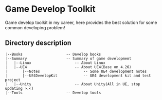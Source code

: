 # Game Develop Toolkit
Game develop toolkit in my career, here provides the best solution for some common developing problem!

## Directory description
    |--Books                    -- Develop books
    |--Summary                  -- Summary of game development
    |   |--Linux                    -- About Linux
    |   |--UE4                      -- About UE4(Base on 4.26)
    |       |--Notes                    -- Some UE4 development notes
    |       |--UE4DevelopKit            -- UE4 development kit and test project
    |   |--Unity                    -- About Unity(All in UE, stop updating >.<)
    |--Tools                    -- Develop tools
